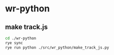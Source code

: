 # wr-python

## make track.js

```bash
cd ./wr-python
rye sync
rye run python ./src/wr_python/make_track_js.py
```
